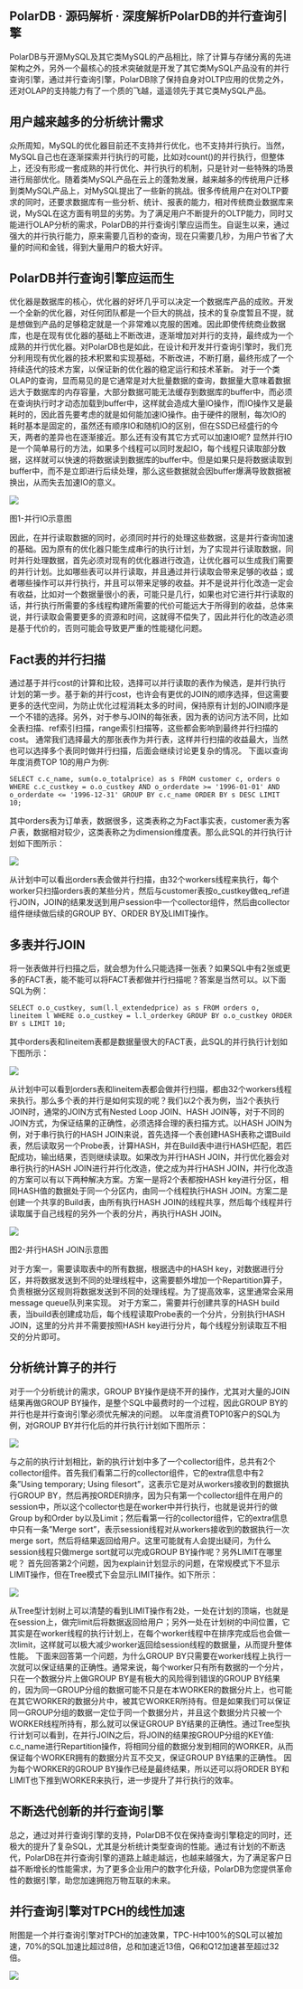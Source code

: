 ## PolarDB · 源码解析 · 深度解析PolarDB的并行查询引擎


PolarDB与开源MySQL及其它类MySQL的产品相比，除了计算与存储分离的先进架构之外，另外一个最核心的技术突破就是开发了其它类MySQL产品没有的并行查询引擎，通过并行查询引擎，PolarDB除了保持自身对OLTP应用的优势之外，还对OLAP的支持能力有了一个质的飞越，遥遥领先于其它类MySQL产品。  
## 用户越来越多的分析统计需求

众所周知，MySQL的优化器目前还不支持并行优化，也不支持并行执行。当然，MySQL自己也在逐渐探索并行执行的可能，比如对count()的并行执行，但整体上，还没有形成一套成熟的并行优化、并行执行的机制，只是针对一些特殊的场景进行局部优化。随着类MySQL产品在云上的蓬勃发展，越来越多的传统用户迁移到类MySQL产品上，对MySQL提出了一些新的挑战。很多传统用户在对OLTP要求的同时，还要求数据库有一些分析、统计、报表的能力，相对传统商业数据库来说，MySQL在这方面有明显的劣势。为了满足用户不断提升的OLTP能力，同时又能进行OLAP分析的需求，PolarDB的并行查询引擎应运而生。自诞生以来，通过强大的并行执行能力，原来需要几百秒的查询，现在只需要几秒，为用户节省了大量的时间和金钱，得到大量用户的极大好评。  

## PolarDB并行查询引擎应运而生

优化器是数据库的核心，优化器的好坏几乎可以决定一个数据库产品的成败。开发一个全新的优化器，对任何团队都是一个巨大的挑战，技术的复杂度暂且不提，就是想做到产品的足够稳定就是一个非常难以克服的困难。因此即使传统商业数据库，也是在现有优化器的基础上不断改进，逐渐增加对并行的支持，最终成为一个成熟的并行优化器。对PolarDB也是如此，在设计和开发并行查询引擎时，我们充分利用现有优化器的技术积累和实现基础，不断改进，不断打磨，最终形成了一个持续迭代的技术方案，以保证新的优化器的稳定运行和技术革新。
对于一个类OLAP的查询，显而易见的是它通常是对大批量数据的查询，数据量大意味着数据远大于数据库的内存容量，大部分数据可能无法缓存到数据库的buffer中，而必须在查询执行时才动态加载到buffer中，这样就会造成大量IO操作，而IO操作又是最耗时的，因此首先要考虑的就是如何能加速IO操作。由于硬件的限制，每次IO的耗时基本是固定的，虽然还有顺序IO和随机IO的区别，但在SSD已经盛行的今天，两者的差异也在逐渐接近。那么还有没有其它方式可以加速IO呢? 显然并行IO是一个简单易行的方法，如果多个线程可以同时发起IO，每个线程只读取部分数据，这样就可以快速的将数据读到数据库的buffer中。但是如果只是将数据读取到buffer中，而不是立即进行后续处理，那么这些数据就会因buffer爆满导致数据被换出，从而失去加速IO的意义。

![][0]


 图1-并行IO示意图  


因此，在并行读取数据的同时，必须同时并行的处理这些数据，这是并行查询加速的基础。因为原有的优化器只能生成串行的执行计划，为了实现并行读取数据，同时并行处理数据，首先必须对现有的优化器进行改造，让优化器可以生成我们需要的并行计划。比如哪些表可以并行读取，并且通过并行读取会带来足够的收益；或者哪些操作可以并行执行，并且可以带来足够的收益。并不是说并行化改造一定会有收益，比如对一个数据量很小的表，可能只是几行，如果也对它进行并行读取的话，并行执行所需要的多线程构建所需要的代价可能远大于所得到的收益，总体来说，并行读取会需要更多的资源和时间，这就得不偿失了，因此并行化的改造必须是基于代价的，否则可能会导致更严重的性能褪化问题。  

## Fact表的并行扫描

通过基于并行cost的计算和比较，选择可以并行读取的表作为候选，是并行执行计划的第一步。基于新的并行cost，也许会有更优的JOIN的顺序选择，但这需要更多的迭代空间，为防止优化过程消耗太多的时间，保持原有计划的JOIN顺序是一个不错的选择。另外，对于参与JOIN的每张表，因为表的访问方法不同，比如全表扫描、ref索引扫描，range索引扫描等，这些都会影响到最终并行扫描的cost。
通常我们选择最大的那张表作为并行表，这样并行扫描的收益最大，当然也可以选择多个表同时做并行扫描，后面会继续讨论更复杂的情况。
下面以查询年度消费TOP 10的用户为例:  

```LANG
SELECT c.c_name, sum(o.o_totalprice) as s FROM customer c, orders o WHERE c.c_custkey = o.o_custkey AND o_orderdate >= '1996-01-01' AND o_orderdate <= '1996-12-31' GROUP BY c.c_name ORDER BY s DESC LIMIT 10; 

```

其中orders表为订单表，数据很多，这类表称之为Fact事实表，customer表为客户表，数据相对较少，这类表称之为dimension维度表。那么此SQL的并行执行计划如下图所示：

![][1]

从计划中可以看出orders表会做并行扫描，由32个workers线程来执行，每个worker只扫描orders表的某些分片，然后与customer表按o_custkey做eq_ref进行JOIN，JOIN的结果发送到用户session中一个collector组件，然后由collector组件继续做后续的GROUP BY、ORDER BY及LIMIT操作。  

## 多表并行JOIN

将一张表做并行扫描之后，就会想为什么只能选择一张表？如果SQL中有2张或更多的FACT表，能不能可以将FACT表都做并行扫描呢？答案是当然可以。以下面SQL为例：  

```LANG
SELECT o.o_custkey, sum(l.l_extendedprice) as s FROM orders o, lineitem l WHERE o.o_custkey = l.l_orderkey GROUP BY o.o_custkey ORDER BY s LIMIT 10;

```

其中orders表和lineitem表都是数据量很大的FACT表，此SQL的并行执行计划如下图所示：

![][2]

从计划中可以看到orders表和lineitem表都会做并行扫描，都由32个workers线程来执行。那么多个表的并行是如何实现的呢？我们以2个表为例，当2个表执行JOIN时，通常的JOIN方式有Nested Loop JOIN、HASH JOIN等，对于不同的JOIN方式，为保证结果的正确性，必须选择合理的表扫描方式。以HASH JOIN为例，对于串行执行的HASH JOIN来说，首先选择一个表创建HASH表称之谓Build表，然后读取另一个Probe表，计算HASH，并在Build表中进行HASH匹配，若匹配成功，输出结果，否则继续读取。如果改为并行HASH JOIN，并行优化器会对串行执行的HASH JOIN进行并行化改造，使之成为并行HASH JOIN，并行化改造的方案可以有以下两种解决方案。方案一是将2个表都按HASH key进行分区，相同HASH值的数据处于同一个分区内，由同一个线程执行HASH JOIN。方案二是创建一个共享的Build表，由所有执行HASH JOIN的线程共享，然后每个线程并行读取属于自己线程的另外一个表的分片，再执行HASH JOIN。

![][3]


图2-并行HASH JOIN示意图  


对于方案一，需要读取表中的所有数据，根据选中的HASH key，对数据进行分区，并将数据发送到不同的处理线程中，这需要额外增加一个Repartition算子，负责根据分区规则将数据发送到不同的处理线程。为了提高效率，这里通常会采用message queue队列来实现。
对于方案二，需要并行创建共享的HASH build表，当build表创建成功后，每个线程读取Probe表的一个分片，分别执行HASH JOIN，这里的分片并不需要按照HASH key进行分片，每个线程分别读取互不相交的分片即可。  

## 分析统计算子的并行

对于一个分析统计的需求，GROUP BY操作是绕不开的操作，尤其对大量的JOIN结果再做GROUP BY操作，是整个SQL中最费时的一个过程，因此GROUP BY的并行也是并行查询引擎必须优先解决的问题。
以年度消费TOP10客户的SQL为例，对GROUP BY并行化后的并行执行计划如下图所示：

![][4]

与之前的执行计划相比，新的执行计划中多了一个collector组件，总共有2个collector组件。首先我们看第二行的collector组件，它的extra信息中有2条”Using temporary; Using filesort”，这表示它是对从workers接收到的数据执行GROUP BY，然后再按ORDER排序，因为只有第一个collector组件在用户的session中，所以这个collector也是在worker中并行执行，也就是说并行的做Group by和Order by以及Limit；然后看第一行的collector组件，它的extra信息中只有一条”Merge sort”，表示session线程对从workers接收到的数据执行一次merge sort，然后将结果返回给用户。这里可能就有人会提出疑问，为什么session线程只做merge sort就可以完成GROUP BY操作呢？另外LIMIT在哪里呢？
首先回答第2个问题，因为explain计划显示的问题，在常规模式下不显示LIMIT操作，但在Tree模式下会显示LIMIT操作。如下所示：

![][5]

从Tree型计划树上可以清楚的看到LIMIT操作有2处，一处在计划的顶端，也就是在session上，做完limit后将数据返回给用户；另外一处在计划树的中间位置，它其实是在worker线程的执行计划上，在每个worker线程中在排序完成后也会做一次limit，这样就可以极大减少worker返回给session线程的数据量，从而提升整体性能。
下面来回答第一个问题，为什么GROUP BY只需要在worker线程上执行一次就可以保证结果的正确性。通常来说，每个worker只有所有数据的一个分片，只在一个数据分片上做GROUP BY是有极大的风险得到错误的GROUP BY结果的，因为同一GROUP分组的数据可能不只是在本WORKER的数据分片上，也可能在其它WORKER的数据分片中，被其它WORKER所持有。但是如果我们可以保证同一GROUP分组的数据一定位于同一个数据分片，并且这个数据分片只被一个WORKER线程所持有，那么就可以保证GROUP BY结果的正确性。通过Tree型执行计划可以看到，在并行JOIN之后，将JOIN的结果按GROUP分组的KEY值: c.c_name进行Repartition操作，将相同分组的数据分发到相同的WORKER，从而保证每个WORKER拥有的数据分片互不交叉，保证GROUP BY结果的正确性。
因为每个WORKER的GROUP BY操作已经是最终结果，所以还可以将ORDER BY和LIMIT也下推到WORKER来执行，进一步提升了并行执行的效率。  

## 不断迭代创新的并行查询引擎

总之，通过对并行查询引擎的支持，PolarDB不仅在保持查询引擎稳定的同时，还极大的提升了复杂SQL，尤其是分析统计类型查询的性能。通过有计划的不断迭代，PolarDB在并行查询引擎的道路上越走越远，也越来越强大，为了满足客户日益不断增长的性能需求，为了更多企业用户的数字化升级，PolarDB为您提供革命性的数据引擎，助您加速拥抱万物互联的未来。
   
## 并行查询引擎对TPCH的线性加速

附图是一个并行查询引擎对TPCH的加速效果，TPC-H中100%的SQL可以被加速，70%的SQL加速比超过8倍，总和加速近13倍，Q6和Q12加速甚至超过32倍。

![][6]  


[0]: http://mysql.taobao.org/monthly/pic/202101/pic-06-01.png
[1]: http://mysql.taobao.org/monthly/pic/202101/pic-06-02.png
[2]: http://mysql.taobao.org/monthly/pic/202101/pic-06-03.png
[3]: http://mysql.taobao.org/monthly/pic/202101/pic-06-04.png
[4]: http://mysql.taobao.org/monthly/pic/202101/pic-06-05.png
[5]: http://mysql.taobao.org/monthly/pic/202101/pic-06-06.png
[6]: http://mysql.taobao.org/monthly/pic/202101/pic-06-07.png